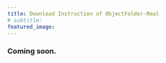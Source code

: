 ```yaml
---
title: Download Instruction of ObjectFolder-Real
# subtitle: 
featured_image: 
---
```


### Coming soon.


